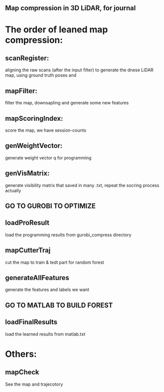 ## Map compression in 3D LiDAR, for journal

# The order of leaned map compression:

## scanRegister:
   aligning the raw scans (after the input filter) to generate the dnese LiDAR map, using ground truth poses and 

## mapFilter: 
   filter the map, downsapling and generate some new features

## mapScoringIndex:
   score the map, we have session-counts

## genWeightVector:
   generate weight vector q for programming

## genVisMatrix:
   generate visibility matrix that saved in many .txt, repeat the socring process actually

## GO TO GUROBI TO OPTIMIZE 

## loadProResult
   load the programming results from gurobi_compress directory

## mapCutterTraj
   cut the map to train & tedt part for random forest

## generateAllFeatures
   generate the features and labels we want

## GO TO MATLAB TO BUILD FOREST 

## loadFinalResults
   load the learned results from matlab.txt

# Others:

## mapCheck
   See the map and trajecotory



